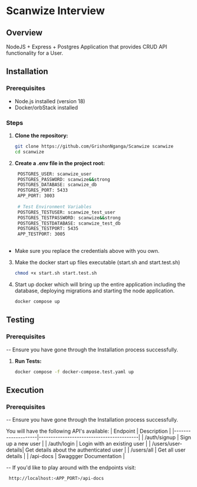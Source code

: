 # Scanwize Interview

## Overview

NodeJS + Express + Postgres Application that provides CRUD API functionality for a User.

## Installation

### Prerequisites

- Node.js installed (version 18)
- Docker/orbStack installed

### Steps

1. **Clone the repository:**

   ```bash
   git clone https://github.com/GrishonNganga/Scanwize scanwize
   cd scanwize
   
2. **Create a .env file in the project root:**
   ```bash
    POSTGRES_USER: scanwize_user
    POSTGRES_PASSWORD: scanwize&&strong
    POSTGRES_DATABASE: scanwize_db
    POSTGRES_PORT: 5433
    APP_PORT: 3003
    
    # Test Environment Variables
    POSTGRES_TESTUSER: scanwize_test_user
    POSTGRES_TESTPASSWORD: scanwize&&strong
    POSTGRES_TESTDATABASE: scanwize_test_db
    POSTGRES_TESTPORT: 5435
    APP_TESTPORT: 3005
    
 - Make sure you replace the credentials above with you own. 

3. Make the docker start up files executable (start.sh and start.test.sh)
    ```bash
    chmod +x start.sh start.test.sh
    
4. Start up docker which will bring up the entire application including the database, deploying migrations and starting the node application.
    ```bash
    docker compose up
## Testing

### Prerequisites

-- Ensure you have gone through the Installation process successfully. 

1. **Run Tests:**

   ```bash
   docker compose -f docker-compose.test.yaml up
## Execution

### Prerequisites

-- Ensure you have gone through the Installation process successfully. 

You will have the following API's available:
| Endpoint           |    Description                     |
|--------------------|------------------------------------------|
| /auth/signup       | Sign up a new user                       |
| /auth/login        | Login with an existing user              |
| /users/user-details| Get details about the authenticated user |
| /users/all         | Get all user details                     |
| /api-docs          | Swaggger Documentation                   |

-- If you'd like to play around with the endpoints visit:
   ```bash
    http://localhost:<APP_PORT>/api-docs
